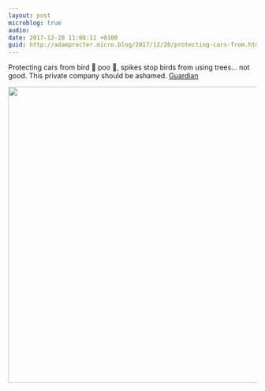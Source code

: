 ```yaml
---
layout: post
microblog: true
audio: 
date: 2017-12-20 11:08:11 +0100
guid: http://adamprocter.micro.blog/2017/12/20/protecting-cars-from.html
---
```

Protecting cars from bird 🦅 poo 💩, spikes stop birds from using trees... not good. This private company should be ashamed. [Guardian](https://www.theguardian.com/uk-news/2017/dec/19/bird-spikes-in-bristol-trees-to-protect-cars-cause-dismay)

<img src="http://discursive.adamprocter.co.uk/uploads/2017/fa31963e42.jpg" width="599" height="600" />

